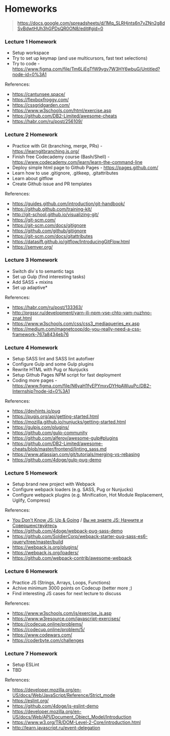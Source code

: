 # Homeworks

> https://docs.google.com/spreadsheets/d/1Mq_SLRHjnts6n7vZNn2g8dSvBdwtHUh3hGPDsQR0ON8/edit#gid=0

### Lecture 1 Homework

- Setup workspace
- Try to set up keymap (and use multicursors, fast text selections)
- Try to code - https://www.figma.com/file/Tm6LiEgTfW9ygv7W3HY6wbuG/Untitled?node-id=0%3A1

References:
- https://cantunsee.space/
- https://flexboxfroggy.com/
- https://cssgridgarden.com/
- https://www.w3schools.com/html/exercise.asp
- https://github.com/DB2-Limited/awesome-cheats
- https://habr.com/ru/post/256109/

### Lecture 2 Homework

- Practice with Git (branching, merge, PRs) - https://learngitbranching.js.org/
- Finish free Codecademy course (Bash/Shell) - https://www.codecademy.com/learn/learn-the-command-line
- Deploy simple html page to Github Pages - https://pages.github.com/
- Learn how to use .gitignore, .gitkeep, .gitattributes
- Learn about gitflow
- Create Github issue and PR templates

References:
- https://guides.github.com/introduction/git-handbook/
- https://github.github.com/training-kit/
- http://git-school.github.io/visualizing-git/
- https://git-scm.com/
- https://git-scm.com/docs/gitignore
- https://github.com/github/gitignore
- https://git-scm.com/docs/gitattributes
- https://datasift.github.io/gitflow/IntroducingGitFlow.html
- https://semver.org/

### Lecture 3 Homework

- Switch div`s to semantic tags
- Set up Gulp (find interesting tasks)
- Add SASS + mixins
- Set up adaptive*

References:
- https://habr.com/ru/post/133363/
- http://prgssr.ru/development/yarn-ili-npm-vse-chto-vam-nuzhno-znat.html
- https://www.w3schools.com/css/css3_mediaqueries_ex.asp
- https://medium.com/magnetcoop/do-you-really-need-a-css-framework-767a8434eb76

### Lecture 4 Homework

- Setup SASS lint and SASS lint autofixer
- Configure Gulp and some Gulp plugins
- Rewrite HTML with Pug or Nunjucks
- Setup Github Pages NPM script for fast deployment
- Coding more pages - https://www.figma.com/file/N6yaH1fyEPYmxvDYHpAWuuPc/DB2-Internship?node-id=0%3A1

References:
- https://devhints.io/pug
- https://pugjs.org/api/getting-started.html
- https://mozilla.github.io/nunjucks/getting-started.html
- https://gulpjs.com/plugins/
- https://github.com/gulp-community
- https://github.com/alferov/awesome-gulp#plugins
- https://github.com/DB2-Limited/awesome-cheats/blob/master/frontend/linting_sass.md
- https://www.atlassian.com/git/tutorials/merging-vs-rebasing
- https://github.com/4doge/gulp-pug-demo

### Lecture 5 Homework

- Setup brand new project with Webpack
- Configure webpack loaders (e.g. SASS, Pug or Nunjucks)
- Configure webpack plugins (e.g. Minification, Hot Module Replacement, Uglify, Compress)

References:
- [You Don't Know JS: Up & Going](https://github.com/getify/You-Dont-Know-JS/tree/master/up%20%26%20going) /
  [Вы не знаете JS: Начните и Совершенствуйтесь](https://github.com/azat-io/you-dont-know-js-ru/tree/master/up%20%26%20going)
- https://github.com/4doge/webpack-pug-sass-demo
- https://github.com/SoldierCorp/webpack-starter-pug-sass-es6-jquery/tree/master/build
- https://webpack.js.org/plugins/
- https://webpack.js.org/loaders/
- https://github.com/webpack-contrib/awesome-webpack

### Lecture 6 Homework

- Practice JS (Strings, Arrays, Loops, Functions)
- Achive minimum 3000 points on Codecup (better more ;)
- Find interesting JS cases for next lecture to discuss

References:
- https://www.w3schools.com/js/exercise_js.asp
- https://www.w3resource.com/javascript-exercises/
- https://codecup.online/problems/
- https://codecup.online/problem/5/ 
- https://www.codewars.com/
- https://coderbyte.com/challenges

### Lecture 7 Homework

- Setup ESLint
- TBD

References:
- https://developer.mozilla.org/en-US/docs/Web/JavaScript/Reference/Strict_mode
- https://eslint.org/
- https://github.com/4doge/js-eslint-demo
- https://developer.mozilla.org/en-US/docs/Web/API/Document_Object_Model/Introduction
- https://www.w3.org/TR/DOM-Level-2-Core/introduction.html
- http://learn.javascript.ru/event-delegation
